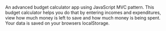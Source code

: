 An advanced budget calculator app using JavaScript MVC pattern. This budget calculator helps you do that by entering incomes and expenditures, view how much money is left to save and how much money is being spent. Your data is saved on your browsers localStorage.
